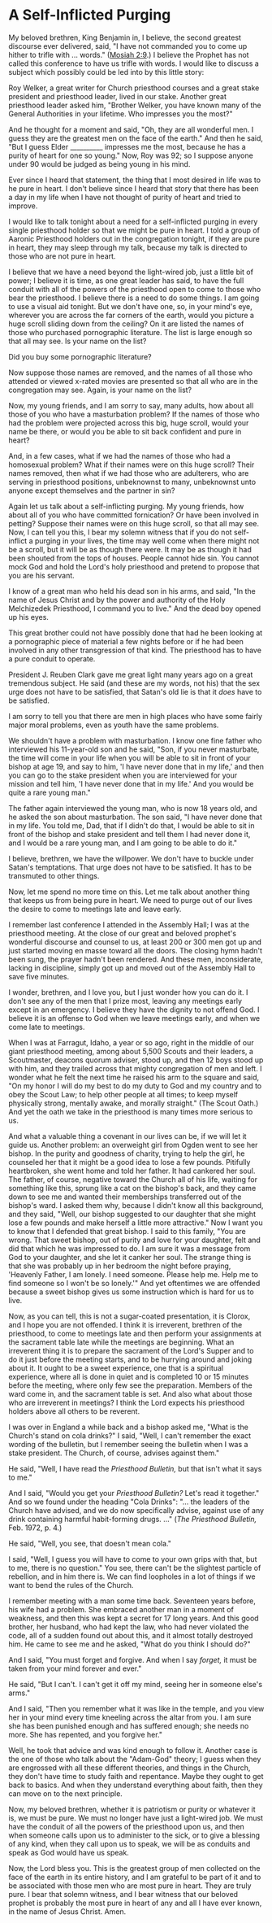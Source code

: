 # A Self-Inflicted Purging

My beloved brethren, King Benjamin in, I believe, the second greatest
discourse ever delivered, said, "I have not commanded you to come up hither to
trifle with ... words." ([Mosiah
2:9](https://www.lds.org/scriptures/bofm/mosiah/2.9?lang=eng#8).) I believe
the Prophet has not called this conference to have us trifle with words. I
would like to discuss a subject which possibly could be led into by this
little story:

Roy Welker, a great writer for Church priesthood courses and a great stake
president and priesthood leader, lived in our stake. Another great priesthood
leader asked him, "Brother Welker, you have known many of the General
Authorities in your lifetime. Who impresses you the most?"

And he thought for a moment and said, "Oh, they are all wonderful men. I guess
they are the greatest men on the face of the earth." And then he said, "But I
guess Elder __________ impresses me the most, because he has a purity of heart
for one so young." Now, Roy was 92; so I suppose anyone under 90 would be
judged as being young in his mind.

Ever since I heard that statement, the thing that I most desired in life was
to he pure in heart. I don't believe since I heard that story that there has
been a day in my life when I have not thought of purity of heart and tried to
improve.

I would like to talk tonight about a need for a self-inflicted purging in
every single priesthood holder so that we might be pure in heart. I told a
group of Aaronic Priesthood holders out in the congregation tonight, if they
are pure in heart, they may sleep through my talk, because my talk is directed
to those who are not pure in heart.

I believe that we have a need beyond the light-wired job, just a little bit of
power; I believe it is time, as one great leader has said, to have the full
conduit with all of the powers of the priesthood open to come to those who
bear the priesthood. I believe there is a need to do some things. I am going
to use a visual aid tonight. But we don't have one, so, in your mind's eye,
wherever you are across the far corners of the earth, would you picture a huge
scroll sliding down from the ceiling? On it are listed the names of those who
purchased pornographic literature. The list is large enough so that all may
see. Is your name on the list?

Did you buy some pornographic literature?

Now suppose those names are removed, and the names of all those who attended
or viewed x-rated movies are presented so that all who are in the congregation
may see. Again, is your name on the list?

Now, my young friends, and I am sorry to say, many adults, how about all those
of you who have a masturbation problem? If the names of those who had the
problem were projected across this big, huge scroll, would your name be there,
or would you be able to sit back confident and pure in heart?

And, in a few cases, what if we had the names of those who had a homosexual
problem? What if their names were on this huge scroll? Their names removed,
then what if we had those who are adulterers, who are serving in priesthood
positions, unbeknownst to many, unbeknownst unto anyone except themselves and
the partner in sin?

Again let us talk about a self-inflicting purging. My young friends, how about
all of you who have committed fornication? Or have been involved in petting?
Suppose their names were on this huge scroll, so that all may see. Now, I can
tell you this, I bear my solemn witness that if you do not self-inflict a
purging in your lives, the time may well come when there might not be a
scroll, but it will be as though there were. It may be as though it had been
shouted from the tops of houses. People cannot hide sin. You cannot mock God
and hold the Lord's holy priesthood and pretend to propose that you are his
servant.

I know of a great man who held his dead son in his arms, and said, "In the
name of Jesus Christ and by the power and authority of the Holy Melchizedek
Priesthood, I command you to live." And the dead boy opened up his eyes.

This great brother could not have possibly done that had he been looking at a
pornographic piece of material a few nights before or if he had been involved
in any other transgression of that kind. The priesthood has to have a pure
conduit to operate.

President J. Reuben Clark gave me great light many years ago on a great
tremendous subject. He said (and these are my words, not his) that the sex
urge does not have to be satisfied, that Satan's old lie is that it _does_
have to be satisfied.

I am sorry to tell you that there are men in high places who have some fairly
major moral problems, even as youth have the same problems.

We shouldn't have a problem with masturbation. I know one fine father who
interviewed his 11-year-old son and he said, "Son, if you never masturbate,
the time will come in your life when you will be able to sit in front of your
bishop at age 19, and say to him, 'I have never done that in my life,' and
then you can go to the stake president when you are interviewed for your
mission and tell him, 'I have never done that in my life.' And you would be
quite a rare young man."

The father again interviewed the young man, who is now 18 years old, and he
asked the son about masturbation. The son said, "I have never done that in my
life. You told me, Dad, that if I didn't do that, I would be able to sit in
front of the bishop and stake president and tell them I had never done it, and
I would be a rare young man, and I am going to be able to do it."

I believe, brethren, we have the willpower. We don't have to buckle under
Satan's temptations. That urge does not have to be satisfied. It has to be
transmuted to other things.

Now, let me spend no more time on this. Let me talk about another thing that
keeps us from being pure in heart. We need to purge out of our lives the
desire to come to meetings late and leave early.

I remember last conference I attended in the Assembly Hall; I was at the
priesthood meeting. At the close of our great and beloved prophet's wonderful
discourse and counsel to us, at least 200 or 300 men got up and just started
moving en masse toward all the doors. The closing hymn hadn't been sung, the
prayer hadn't been rendered. And these men, inconsiderate, lacking in
discipline, simply got up and moved out of the Assembly Hall to save five
minutes.

I wonder, brethren, and I love you, but I just wonder how you can do it. I
don't see any of the men that I prize most, leaving any meetings early except
in an emergency. I believe they have the dignity to not offend God. I believe
it is an offense to God when we leave meetings early, and when we come late to
meetings.

When I was at Farragut, Idaho, a year or so ago, right in the middle of our
giant priesthood meeting, among about 5,500 Scouts and their leaders, a
Scoutmaster, deacons quorum adviser, stood up, and then 12 boys stood up with
him, and they trailed across that mighty congregation of men and left. I
wonder what he felt the next time he raised his arm to the square and said,
"On my honor I will do my best to do my duty to God and my country and to obey
the Scout Law; to help other people at all times; to keep myself physically
strong, mentally awake, and morally straight." (The Scout Oath.) And yet the
oath we take in the priesthood is many times more serious to us.

And what a valuable thing a covenant in our lives can be, if we will let it
guide us. Another problem: an overweight girl from Ogden went to see her
bishop. In the purity and goodness of charity, trying to help the girl, he
counseled her that it might be a good idea to lose a few pounds. Pitifully
heartbroken, she went home and told her father. It had cankered her soul. The
father, of course, negative toward the Church all of his life, waiting for
something like this, sprung like a cat on the bishop's back, and they came
down to see me and wanted their memberships transferred out of the bishop's
ward. I asked them why, because I didn't know all this background, and they
said, "Well, our bishop suggested to our daughter that she might lose a few
pounds and make herself a little more attractive." Now I want you to know that
I defended that great bishop. I said to this family, "You are wrong. That
sweet bishop, out of purity and love for your daughter, felt and did that
which he was impressed to do. I am sure it was a message from God to your
daughter, and she let it canker her soul. The strange thing is that she was
probably up in her bedroom the night before praying, 'Heavenly Father, I am
lonely. I need someone. Please help me. Help me to find someone so I won't be
so lonely.'" And yet oftentimes we are offended because a sweet bishop gives
us some instruction which is hard for us to live.

Now, as you can tell, this is not a sugar-coated presentation, it is Clorox,
and I hope you are not offended. I think it is irreverent, brethren of the
priesthood, to come to meetings late and then perform your assignments at the
sacrament table late while the meetings are beginning. What an irreverent
thing it is to prepare the sacrament of the Lord's Supper and to do it just
before the meeting starts, and to be hurrying around and joking about it. It
ought to be a sweet experience, one that is a spiritual experience, where all
is done in quiet and is completed 10 or 15 minutes before the meeting, where
only few see the preparation. Members of the ward come in, and the sacrament
table is set. And also what about those who are irreverent in meetings? I
think the Lord expects his priesthood holders above all others to be reverent.

I was over in England a while back and a bishop asked me, "What is the
Church's stand on cola drinks?" I said, "Well, I can't remember the exact
wording of the bulletin, but I remember seeing the bulletin when I was a stake
president. The Church, of course, advises against them."

He said, "Well, I have read the _Priesthood Bulletin,_ but that isn't what it
says to me."

And I said, "Would you get your _Priesthood Bulletin?_ Let's read it
together." And so we found under the heading "Cola Drinks": "... the leaders of
the Church have advised, and we do now specifically advise, against use of any
drink containing harmful habit-forming drugs. ..." (_The Priesthood Bulletin,_
Feb. 1972, p. 4.)

He said, "Well, you see, that doesn't mean cola."

I said, "Well, I guess you will have to come to your own grips with that, but
to me, there is no question." You see, there can't be the slightest particle
of rebellion, and in him there is. We can find loopholes in a lot of things if
we want to bend the rules of the Church.

I remember meeting with a man some time back. Seventeen years before, his wife
had a problem. She embraced another man in a moment of weakness, and then this
was kept a secret for 17 long years. And this good brother, her husband, who
had kept the law, who had never violated the code, all of a sudden found out
about this, and it almost totally destroyed him. He came to see me and he
asked, "What do you think I should do?"

And I said, "You must forget and forgive. And when I say _forget,_ it must be
taken from your mind forever and ever."

He said, "But I can't. I can't get it off my mind, seeing her in someone
else's arms."

And I said, "Then you remember what it was like in the temple, and you view
her in your mind every time kneeling across the altar from you. I am sure she
has been punished enough and has suffered enough; she needs no more. She has
repented, and you forgive her."

Well, he took that advice and was kind enough to follow it. Another case is
the one of those who talk about the "Adam-God" theory; I guess when they are
engrossed with all these different theories, and things in the Church, they
don't have time to study faith and repentance. Maybe they ought to get back to
basics. And when they understand everything about faith, then they can move on
to the next principle.

Now, my beloved brethren, whether it is patriotism or purity or whatever it
is, we must be pure. We must no longer have just a light-wired job. We must
have the conduit of all the powers of the priesthood upon us, and then when
someone calls upon us to administer to the sick, or to give a blessing of any
kind, when they call upon us to speak, we will be as conduits and speak as God
would have us speak.

Now, the Lord bless you. This is the greatest group of men collected on the
face of the earth in its entire history, and I am grateful to be part of it
and to be associated with those men who are most pure in heart. They are truly
pure. I bear that solemn witness, and I bear witness that our beloved prophet
is probably the most pure in heart of any and all I have ever known, in the
name of Jesus Christ. Amen.

